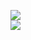 [![](https://img.shields.io/badge/Made%20With-Github%20Spray-lightgrey.svg?style=for-the-badge&logo=github)](https://github.com/Annihil/github-spray#15177)  
[![](https://i.imgur.com/2DrTn0Z.gif)](https://github.com/Annihil/github-spray)